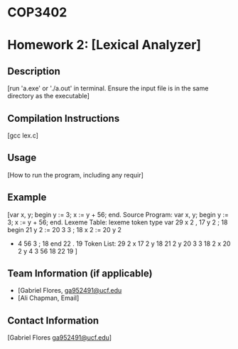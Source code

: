# COP3402
# Homework 2: [Lexical Analyzer]

## Description
[run 'a.exe' or './a.out' in terminal. Ensure the input file is in the same directory as the executable]

## Compilation Instructions
[gcc lex.c]

## Usage
[How to run the program, including any requir]

## Example
[var x, y;
begin
y := 3;
x := y + 56;
end.
Source Program:
var x, y;
begin
y := 3;
x := y + 56;
end.
Lexeme Table:
lexeme token type
var 29
x 2
, 17
y 2
; 18
begin 21
y 2
:= 20
3 3
; 18
x 2
:= 20
y 2
+ 4
56 3
; 18
end 22
. 19
Token List:
29 2 x 17 2 y 18 21 2 y 20 3 3 18 2 x 20 2 y 4 3 56 18 22 19
]

## Team Information (if applicable)
- [Gabriel Flores, ga952491@ucf.edu
- [Ali Chapman, Email]

## Contact Information
[Gabriel Flores ga952491@ucf.edu]
